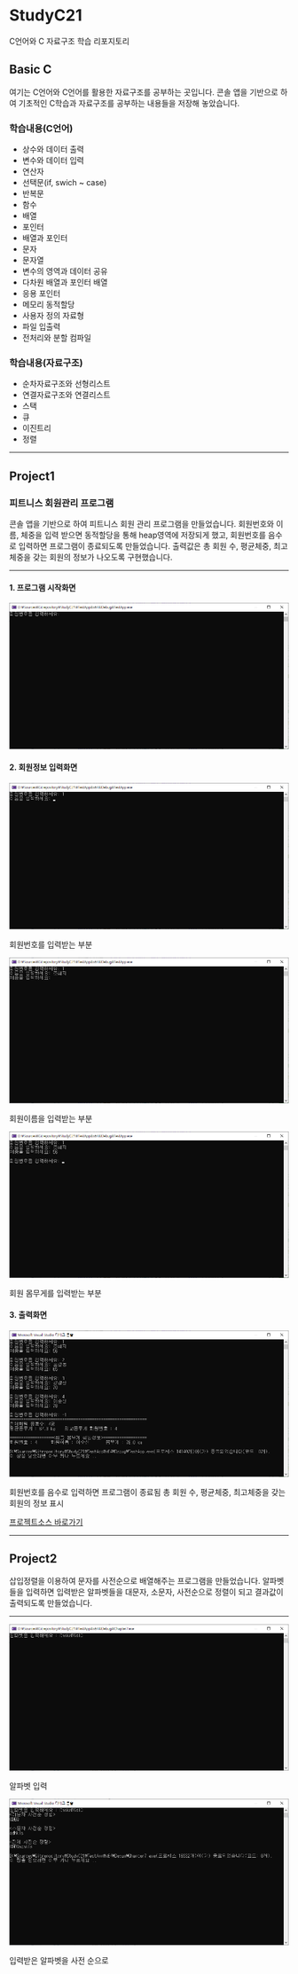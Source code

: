 # StudyC21
C언어와 C 자료구조 학습 리포지토리

## Basic C

여기는 C언어와 C언어를 활용한 자료구조를 공부하는 곳입니다. 콘솔 앱을 기반으로 하여 기초적인 C학습과 자료구조를 공부하는 내용들을 저장해 놓았습니다.

### 학습내용(C언어)

- 상수와 데이터 출력
- 변수와 데이터 입력
- 연산자
- 선택문(if, swich ~ case)
- 반복문
- 함수
- 배열
- 포인터
- 배열과 포인터
- 문자
- 문자열
- 변수의 영역과 데이터 공유
- 다차원 배열과 포인터 배열
- 응용 포인터
- 메모리 동적할당
- 사용자 정의 자료형
- 파일 입출력
- 전처리와 분할 컴파일


### 학습내용(자료구조)

- 순차자료구조와 선형리스트
- 연결자료구조와 연결리스트
- 스택
- 큐
- 이진트리
- 정렬

----------------

## Project1


### 피트니스 회원관리 프로그램
콘솔 앱을 기반으로 하여 피트니스 회원 관리 프로그램을 만들었습니다. 회원번호와 이름, 체중을 입력 받으면 동적할당을 통해 heap영역에 저장되게 했고, 
회원번호를 음수로 입력하면 프로그램이 종료되도록 만들었습니다. 출력값은 총 회원 수, 평균체중, 최고체중을 갖는 회원의 정보가 나오도록 구현했습니다.

---------------------------------------

#### 1. 프로그램 시작화면
![프로그램시작_Images](https://github.com/zizi0308/StudyC21/blob/main/Images/img_20210618_120626_001.png)




#### 2. 회원정보 입력화면
![회원정보입력_Images1](https://github.com/zizi0308/StudyC21/blob/main/Images/img_20210618_120648_001.png)

회원번호를 입력받는 부분



![회원정보입력_Images2](https://github.com/zizi0308/StudyC21/blob/main/Images/img_20210618_120600_001.png)

회원이름을 입력받는 부분



![회원정보입력_Images3](https://github.com/zizi0308/StudyC21/blob/main/Images/img_20210618_120627_001.png)

회원 몸무게를 입력받는 부분





#### 3. 출력화면

![회원정보출력_Images](https://github.com/zizi0308/StudyC21/blob/main/Images/img_20210618_120614_001.png)

회원번호를 음수로 입력하면 프로그램이 종료됨 총 회원 수, 평균체중, 최고체중을 갖는 회원의 정보 표시






[프로젝트소스 바로가기](https://github.com/zizi0308/StudyC21/blob/main/TestApp/FitnessManageProgram.c)


---------------------------------------------------


## Project2
삽입정렬을 이용하여 문자를 사전순으로 배열해주는 프로그램을 만들었습니다. 알파벳들을 입력하면 입력받은 알파벳들을 대문자, 소문자, 사전순으로 정렬이 되고 결과값이 출력되도록 만들었습니다. 



-----------------------------------------------


![삽입정렬_Images1](https://github.com/zizi0308/StudyC21/blob/main/Images/img_20210618_200628_001.png)

알파벳 입력




![삽입정렬_Images2](https://github.com/zizi0308/StudyC21/blob/main/Images/img_20210618_200642_001.png)

입력받은 알파벳을 사전 순으로 
